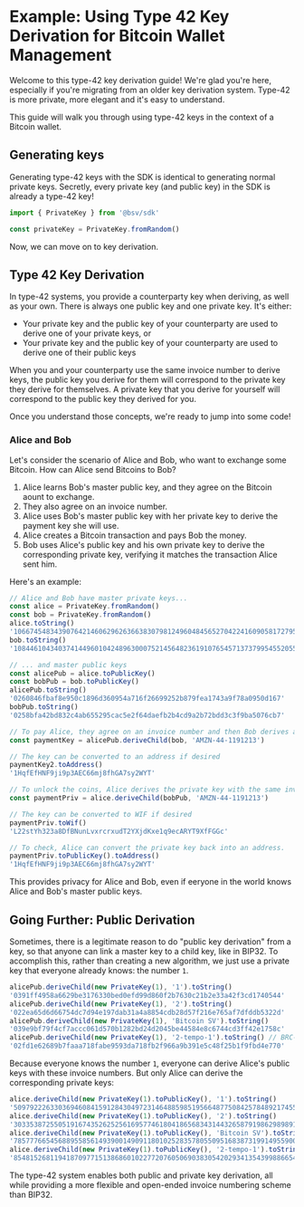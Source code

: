# Example: Using Type 42 Key Derivation for Bitcoin Wallet Management

Welcome to this type-42 key derivation guide! We're glad you're here, especially if you're migrating from an older key derivation system. Type-42 is more private, more elegant and it's easy to understand.

This guide will walk you through using type-42 keys in the context of a Bitcoin wallet.

## Generating keys

Generating type-42 keys with the SDK is identical to generating normal private keys. Secretly, every private key (and public key) in the SDK is already a type-42 key!

```typescript
import { PrivateKey } from '@bsv/sdk'

const privateKey = PrivateKey.fromRandom()
```

Now, we can move on to key derivation.

## Type 42 Key Derivation

In type-42 systems, you provide a counterparty key when deriving, as well as your own. There is always one public key and one private key. It's either:

* Your private key and the public key of your counterparty are used to derive one of your private keys, or
* Your private key and the public key of your counterparty are used to derive one of their public keys

When you and your counterparty use the same invoice number to derive keys, the public key you derive for them will correspond to the private key they derive for themselves. A private key that you derive for yourself will correspond to the public key they derived for you.

Once you understand those concepts, we're ready to jump into some code!

### Alice and Bob

Let's consider the scenario of Alice and Bob, who want to exchange some Bitcoin. How can Alice send Bitcoins to Bob?

1. Alice learns Bob's master public key, and they agree on the Bitcoin aount to exchange.
2. They also agree on an invoice number.
3. Alice uses Bob's master public key with her private key to derive the payment key she will use.
4. Alice creates a Bitcoin transaction and pays Bob the money.
5. Bob uses Alice's public key and his own private key to derive the corresponding private key, verifying it matches the transaction Alice sent him.

Here's an example:

```typescript
// Alice and Bob have master private keys...
const alice = PrivateKey.fromRandom()
const bob = PrivateKey.fromRandom()
alice.toString()
'106674548343907642146062962636638307981249604845652704224160905817279514790351'
bob.toString()
'108446104340374144960104248963000752145648236191076545713737995455205583156408'

// ... and master public keys
const alicePub = alice.toPublicKey()
const bobPub = bob.toPublicKey()
alicePub.toString()
'0260846fbaf8e950c1896d360954a716f26699252b879fea1743a9f78a0950d167'
bobPub.toString()
'0258bfa42bd832c4ab655295cac5e2f64daefb2b4cd9a2b72bdd3c3f9ba5076cb7'

// To pay Alice, they agree on an invoice number and then Bob derives a key where he can pay Alice
const paymentKey = alicePub.deriveChild(bob, 'AMZN-44-1191213')

// The key can be converted to an address if desired
paymentKey2.toAddress()
'1HqfEfHNF9ji9p3AEC66mj8fhGA7sy2WYT'

// To unlock the coins, Alice derives the private key with the same invoice number, using Bob's public key
const paymentPriv = alice.deriveChild(bobPub, 'AMZN-44-1191213')

// The key can be converted to WIF if desired
paymentPriv.toWif()
'L22stYh323a8DfBNunLvxrcrxudT2YXjdKxe1q9ecARYT9XfFGGc'

// To check, Alice can convert the private key back into an address.
paymentPriv.toPublicKey().toAddress()
'1HqfEfHNF9ji9p3AEC66mj8fhGA7sy2WYT'
```

This provides privacy for Alice and Bob, even if eeryone in the world knows Alice and Bob's master public keys.

## Going Further: Public Derivation

Sometimes, there is a legitimate reason to do "public key derivation" from a key, so that anyone can link a master key to a child key, like in BIP32. To accomplish this, rather than creating a new algorithm, we just use a private key that everyone already knows: the number `1`.

```typescript
alicePub.deriveChild(new PrivateKey(1), '1').toString()
'0391ff4958a6629be3176330bed0efd99d860f2b7630c21b2e33a42f3cd1740544'
alicePub.deriveChild(new PrivateKey(1), '2').toString()
'022ea65d6d66754dc7d94e197dab31a4a8854cdb28d57f216e765af7dfddb5322d'
alicePub.deriveChild(new PrivateKey(1), 'Bitcoin SV').toString()
'039e9bf79f4cf7accc061d570b1282bd24d2045be44584e8c6744cd3ff42e1758c'
alicePub.deriveChild(new PrivateKey(1), '2-tempo-1').toString() // BRC-43 :)
'02fd1e62689b7faaa718fabe9593da718fb2f966a9b391e5c48f25b1f9fbd4e770'
```

Because everyone knows the number `1`, everyone can derive Alice's public keys with these invoice numbers. But only Alice can derive the corresponding private keys:

```typescript
alice.deriveChild(new PrivateKey(1).toPublicKey(), '1').toString()
'5097922263303694608415912843049723146488598519566487750842578489217455687866'
alice.deriveChild(new PrivateKey(1).toPublicKey(), '2').toString()
'30335387255051916743526252561695774618041865683431443265879198629898915116869'
alice.deriveChild(new PrivateKey(1).toPublicKey(), 'Bitcoin SV').toString()
'78577766545688955856149390014909118010252835780550951683873199149559002824861'
alice.deriveChild(new PrivateKey(1).toPublicKey(), '2-tempo-1').toString() // BRC-43 :)
'85481526811941870977151386860102277207605069038305420293413543998866547111586'
```

The type-42 system enables both public and private key derivation, all while providing a more flexible and open-ended invoice numbering scheme than BIP32.
